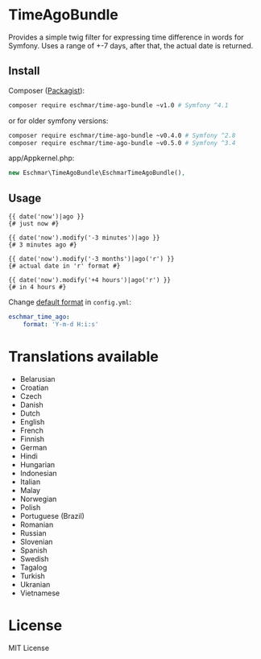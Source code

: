 # TimeAgoBundle
Provides a simple twig filter for expressing time difference in words for Symfony. 
Uses a range of +-7 days, after that, the actual date is returned.

## Install
Composer (<a href="https://packagist.org/packages/eschmar/time-ago-bundle" target="_blank">Packagist</a>):
```sh
composer require eschmar/time-ago-bundle ~v1.0 # Symfony ^4.1
```

or for older symfony versions:
```sh
composer require eschmar/time-ago-bundle ~v0.4.0 # Symfony ^2.8
composer require eschmar/time-ago-bundle ~v0.5.0 # Symfony ^3.4
```

app/Appkernel.php:
```php
new Eschmar\TimeAgoBundle\EschmarTimeAgoBundle(),
```

## Usage
```twig
{{ date('now')|ago }}
{# just now #}

{{ date('now').modify('-3 minutes')|ago }}
{# 3 minutes ago #}

{{ date('now').modify('-3 months')|ago('r') }}
{# actual date in 'r' format #}

{{ date('now').modify('+4 hours')|ago('r') }}
{# in 4 hours #}
```

Change [default format](http://php.net/manual/en/function.date.php) in `config.yml`:

```yml
eschmar_time_ago:
    format: 'Y-m-d H:i:s'
```

# Translations available

* Belarusian
* Croatian
* Czech
* Danish
* Dutch
* English
* French
* Finnish
* German
* Hindi
* Hungarian
* Indonesian
* Italian
* Malay
* Norwegian
* Polish
* Portuguese (Brazil)
* Romanian
* Russian
* Slovenian
* Spanish
* Swedish
* Tagalog
* Turkish
* Ukranian
* Vietnamese

# License
MIT License
